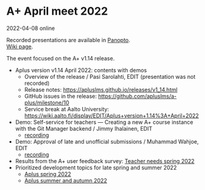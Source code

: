 # A+ April meet 2022

2022-04-08 online

Recorded presentations are available in
[Panopto](https://aalto.cloud.panopto.eu/Panopto/Pages/Sessions/List.aspx?folderID=53f1b55a-0cb3-4c71-8302-abbf00c1a6d2).  
[Wiki page](https://wiki.aalto.fi/display/EDIT/Aplus+April+meet+8.4.2022).

The event focused on the A+ v1.14 release.

* Aplus version v1.14 April 2022: contents with demos
  - Overview of the release / Pasi Sarolahti, EDIT (presentation was not recorded)
  - Release notes: https://apluslms.github.io/releases/v1_14.html
  - GitHub issues in the release: https://github.com/apluslms/a-plus/milestone/10
  - Service break at Aalto University: https://wiki.aalto.fi/display/EDIT/Aplus+version+1.14%3A+April+2022
* Demo: Self-service for teachers &mdash; Creating a new A+ course instance with the Git Manager backend / Jimmy Ihalainen, EDIT
  - [recording](https://aalto.cloud.panopto.eu/Panopto/Pages/Viewer.aspx?id=c65fa197-d82a-4732-9503-ae710064f733)
* Demo: Approval of late and unofficial submissions / Muhammad Wahjoe, EDIT
  - [recording](https://aalto.cloud.panopto.eu/Panopto/Pages/Viewer.aspx?id=21bcbc4b-184b-4e60-a173-ae700110c1a3)
* Results from the A+ user feedback survey: [Teacher needs spring 2022](https://wiki.aalto.fi/display/EDIT/Teacher+needs+spring+2022)
* Prioritized development topics for late spring and summer 2022
  - [Aplus spring 2022](https://wiki.aalto.fi/display/EDIT/Aplus+spring+2022)
  - [Aplus summer and autumn 2022](https://wiki.aalto.fi/display/EDIT/Aplus+summer+and+autumn+2022)
